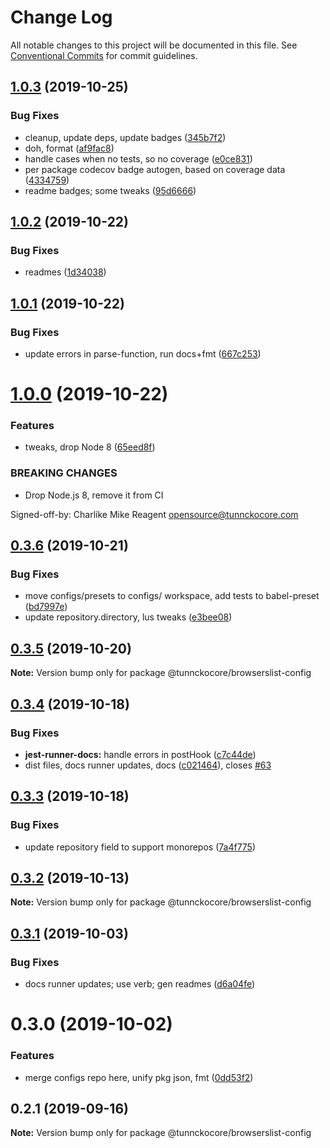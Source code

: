 # Change Log

All notable changes to this project will be documented in this file.
See [Conventional Commits](https://conventionalcommits.org) for commit guidelines.

## [1.0.3](https://github.com/tunnckoCore/opensource/compare/@tunnckocore/browserslist-config@1.0.2...@tunnckocore/browserslist-config@1.0.3) (2019-10-25)


### Bug Fixes

* cleanup, update deps, update badges ([345b7f2](https://github.com/tunnckoCore/opensource/commit/345b7f23e39481409ddc84d37308986462ada969))
* doh, format ([af9fac8](https://github.com/tunnckoCore/opensource/commit/af9fac844fb3d43fb43d39003eec18f482b6c6aa))
* handle cases when no tests, so no coverage ([e0ce831](https://github.com/tunnckoCore/opensource/commit/e0ce8313eedbcb5e8780865ed05533b5a2190c36))
* per package codecov badge autogen, based on coverage data ([4334759](https://github.com/tunnckoCore/opensource/commit/4334759d331dfcef98f43735a356753a685b139a))
* readme badges; some tweaks ([95d6666](https://github.com/tunnckoCore/opensource/commit/95d666659a2ac29bece307d22c66b6c0e7e47683))





## [1.0.2](https://github.com/tunnckoCore/opensource/compare/@tunnckocore/browserslist-config@1.0.1...@tunnckocore/browserslist-config@1.0.2) (2019-10-22)


### Bug Fixes

* readmes ([1d34038](https://github.com/tunnckoCore/opensource/commit/1d3403852b1c6321c8fea89d45956e73b20a616e))





## [1.0.1](https://github.com/tunnckoCore/opensource/compare/@tunnckocore/browserslist-config@1.0.0...@tunnckocore/browserslist-config@1.0.1) (2019-10-22)


### Bug Fixes

* update errors in parse-function,  run docs+fmt ([667c253](https://github.com/tunnckoCore/opensource/commit/667c2539f668bfe07659ea397d9dda1305b7da4e))





# [1.0.0](https://github.com/tunnckoCore/opensource/compare/@tunnckocore/browserslist-config@0.3.6...@tunnckocore/browserslist-config@1.0.0) (2019-10-22)


### Features

* tweaks, drop Node 8 ([65eed8f](https://github.com/tunnckoCore/opensource/commit/65eed8f5849b2e19656c562e10db276115ce3e24))


### BREAKING CHANGES

* Drop Node.js 8, remove it from CI

Signed-off-by: Charlike Mike Reagent <opensource@tunnckocore.com>





## [0.3.6](https://github.com/tunnckoCore/opensource/compare/@tunnckocore/browserslist-config@0.3.5...@tunnckocore/browserslist-config@0.3.6) (2019-10-21)


### Bug Fixes

* move configs/presets to configs/ workspace, add tests to babel-preset ([bd7997e](https://github.com/tunnckoCore/opensource/commit/bd7997e9670f438f426946e649059441709bac0b))
* update repository.directory, lus tweaks ([e3bee08](https://github.com/tunnckoCore/opensource/commit/e3bee0829a3956601a52245cbc54ede4766772c7))





## [0.3.5](https://github.com/tunnckoCore/opensource/compare/@tunnckocore/browserslist-config@0.3.4...@tunnckocore/browserslist-config@0.3.5) (2019-10-20)

**Note:** Version bump only for package @tunnckocore/browserslist-config





## [0.3.4](https://github.com/tunnckoCore/opensource/compare/@tunnckocore/browserslist-config@0.3.3...@tunnckocore/browserslist-config@0.3.4) (2019-10-18)


### Bug Fixes

* **jest-runner-docs:** handle errors in postHook ([c7c44de](https://github.com/tunnckoCore/opensource/commit/c7c44de))
* dist files, docs runner updates, docs ([c021464](https://github.com/tunnckoCore/opensource/commit/c021464)), closes [#63](https://github.com/tunnckoCore/opensource/issues/63)





## [0.3.3](https://github.com/tunnckoCore/opensource/compare/@tunnckocore/browserslist-config@0.3.2...@tunnckocore/browserslist-config@0.3.3) (2019-10-18)


### Bug Fixes

* update repository field to support monorepos ([7a4f775](https://github.com/tunnckoCore/opensource/commit/7a4f775))





## [0.3.2](https://github.com/tunnckoCore/opensource/tree/master/@tunnckocore/browserslist-config/compare/@tunnckocore/browserslist-config@0.3.1...@tunnckocore/browserslist-config@0.3.2) (2019-10-13)

**Note:** Version bump only for package @tunnckocore/browserslist-config





## [0.3.1](https://github.com/tunnckoCore/opensource/tree/master/@tunnckocore/browserslist-config/compare/@tunnckocore/browserslist-config@0.3.0...@tunnckocore/browserslist-config@0.3.1) (2019-10-03)


### Bug Fixes

* docs runner updates; use verb; gen readmes ([d6a04fe](https://github.com/tunnckoCore/opensource/tree/master/@tunnckocore/browserslist-config/commit/d6a04fe))





# 0.3.0 (2019-10-02)


### Features

* merge configs repo here, unify pkg json, fmt ([0dd53f2](https://github.com/tunnckoCore/opensource/tree/master/@tunnckocore/browserslist-config/commit/0dd53f2))





## 0.2.1 (2019-09-16)

**Note:** Version bump only for package @tunnckocore/browserslist-config
